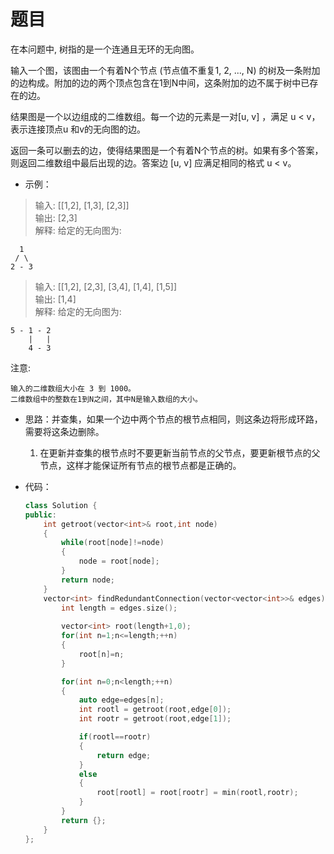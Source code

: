 # 题目
在本问题中, 树指的是一个连通且无环的无向图。

输入一个图，该图由一个有着N个节点 (节点值不重复1, 2, ..., N) 的树及一条附加的边构成。附加的边的两个顶点包含在1到N中间，这条附加的边不属于树中已存在的边。

结果图是一个以边组成的二维数组。每一个边的元素是一对[u, v] ，满足 u < v，表示连接顶点u 和v的无向图的边。

返回一条可以删去的边，使得结果图是一个有着N个节点的树。如果有多个答案，则返回二维数组中最后出现的边。答案边 [u, v] 应满足相同的格式 u < v。

* 示例：

>输入: [[1,2], [1,3], [2,3]]<br>
输出: [2,3]<br>
解释: 给定的无向图为:<br>

      1
     / \
    2 - 3

>输入: [[1,2], [2,3], [3,4], [1,4], [1,5]]<br>
输出: [1,4]<br>
解释: 给定的无向图为:<br>

    5 - 1 - 2
        |   |
        4 - 3

注意:

    输入的二维数组大小在 3 到 1000。
    二维数组中的整数在1到N之间，其中N是输入数组的大小。

* 思路：并查集，如果一个边中两个节点的根节点相同，则这条边将形成环路，需要将这条边删除。
    1. 在更新并查集的根节点时不要更新当前节点的父节点，要更新根节点的父节点，这样才能保证所有节点的根节点都是正确的。

* 代码：
    ```C++
    class Solution {
    public:
        int getroot(vector<int>& root,int node)
        {
            while(root[node]!=node)
            {
                node = root[node];
            }
            return node;
        }
        vector<int> findRedundantConnection(vector<vector<int>>& edges) {
            int length = edges.size();
            
            vector<int> root(length+1,0);
            for(int n=1;n<=length;++n)
            {
                root[n]=n;
            }

            for(int n=0;n<length;++n)
            {
                auto edge=edges[n];
                int rootl = getroot(root,edge[0]);
                int rootr = getroot(root,edge[1]);

                if(rootl==rootr)
                {
                    return edge;
                }
                else
                {
                    root[rootl] = root[rootr] = min(rootl,rootr);
                }
            }
            return {};
        }
    };
    ```